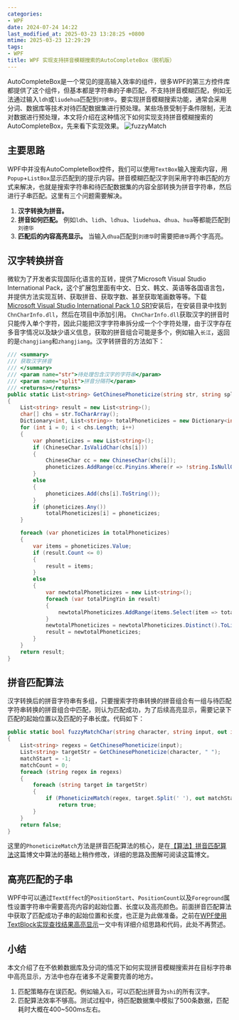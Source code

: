 ```yaml
---
categories:
- WPF
date: 2024-07-24 14:22
last_modified_at: 2025-03-23 13:28:25 +0800
mtime: 2025-03-23 12:29:29
tags:
- WPF
title: WPF 实现支持拼音模糊搜索的AutoCompleteBox（脱机版）
---
```


AutoCompleteBox是一个常见的提高输入效率的组件，很多WPF的第三方控件库都提供了这个组件，但基本都是字符串的子串匹配，不支持拼音模糊匹配，例如无法通过输入`ldh`或`liudehua`匹配到`刘德华`。要实现拼音模糊搜索功能，通常会采用分词、数据库等技术对待匹配数据集进行预处理。某些场景受制于条件限制，无法对数据进行预处理，本文将介绍在这种情况下如何实现支持拼音模糊搜索的AutoCompleteBox，先来看下实现效果。
![fuzzyMatch](https://eb19df4.webp.li/2025/02/fuzzyMatch.gif)
## 主要思路
WPF中并没有AutoCompleteBox控件，我们可以使用`TextBox`输入搜索内容，用`Popup`+`ListBox`显示匹配到的提示内容。拼音模糊匹配汉字则采用字符串匹配的方式来解决，也就是搜索字符串和待匹配数据集的内容全部转换为拼音字符串，然后进行子串匹配。这里有三个问题需要解决。
1. **汉字转换为拼音。** 
2. **拼音如何匹配。** 例如`ldh`、`lidh`、`ldhua`、`liudehua`、`dhua`、`hua`等都能匹配到`刘德华`
3. **匹配后的内容高亮显示。** 当输入`dhua`匹配到`刘德华`时需要把`德华`两个字高亮。

## 汉字转换拼音
微软为了开发者实现国际化语言的互转，提供了Microsoft Visual Studio International Pack，这个扩展包里面有中文、日文、韩文、英语等各国语言包，并提供方法实现互转、获取拼音、获取字数、甚至获取笔画数等等。下载[Microsoft Visual Studio International Pack 1.0 SR1](http://www.microsoft.com/zh-cn/download/details.aspx?id=15251)安装后，在安装目录中找到`ChnCharInfo.dll`，然后在项目中添加引用。
`ChnCharInfo.dll`获取汉字的拼音时只能传入单个字符，因此只能把汉字字符串拆分成一个个字符处理，由于汉字存在多音字情况以及缺少语义信息，获取的拼音组合可能是多个，例如输入`长江`，返回的是`changjiang`和`zhangjiang`。汉字转拼音的方法如下：
``` c#
/// <summary>
/// 获取汉字拼音
/// </summary>
/// <param name="str">待处理包含汉字的字符串</param>
/// <param name="split">拼音分隔符</param>
/// <returns></returns>
public static List<string> GetChinesePhoneticize(string str, string split = "")
{
    List<string> result = new List<string>();
    char[] chs = str.ToCharArray();
    Dictionary<int, List<string>> totalPhoneticizes = new Dictionary<int, List<string>>();
    for (int i = 0; i < chs.Length; i++)
    {
        var phoneticizes = new List<string>();
        if (ChineseChar.IsValidChar(chs[i]))
        {
            ChineseChar cc = new ChineseChar(chs[i]);
            phoneticizes.AddRange(cc.Pinyins.Where(r => !string.IsNullOrWhiteSpace(r)).ToList<string>().ConvertAll(p => Regex.Replace(p, @"\d", "").ToLower()).Distinct());
        }
        else
        {
            phoneticizes.Add(chs[i].ToString());
        }
        if (phoneticizes.Any())
            totalPhoneticizes[i] = phoneticizes;
    }

    foreach (var phoneticizes in totalPhoneticizes)
    {
        var items = phoneticizes.Value;
        if (result.Count <= 0)
        {
            result = items;
        }
        else
        {
            var newtotalPhoneticizes = new List<string>();
            foreach (var totalPingYin in result)
            {
                newtotalPhoneticizes.AddRange(items.Select(item => totalPingYin + split + item));
            }
            newtotalPhoneticizes = newtotalPhoneticizes.Distinct().ToList();
            result = newtotalPhoneticizes;
        }
    }
    return result;
}
```

## 拼音匹配算法
汉字转换后的拼音字符串有多组，只要搜索字符串转换的拼音组合有一组与待匹配字符串转换的拼音组合中匹配，则认为匹配成功，为了后续高亮显示，需要记录下匹配的起始位置以及匹配的子串长度。代码如下：
``` c#
public static bool fuzzyMatchChar(string character, string input, out int matchStart, out int matchCount)
{
    List<string> regexs = GetChinesePhoneticize(input);
    List<string> targetStr = GetChinesePhoneticize(character, " ");
    matchStart = -1;
    matchCount = 0;
    foreach (string regex in regexs)
    {
        foreach (string target in targetStr)
        {
            if (PhoneticizeMatch(regex, target.Split(' '), out matchStart, out matchCount))
                return true;
        }
    }
    return false;
}
```

这里的`PhoneticizeMatch`方法是拼音匹配算法的核心，是在[【算法】拼音匹配算法](https://www.cnblogs.com/bomo/archive/2012/12/02/2798229.html)这篇博文中算法的基础上稍作修改，详细的思路及图解可阅读这篇博文。

## 高亮匹配的子串
WPF中可以通过`TextEffect`的`PositionStart`、`PositionCount`以及`Foreground`属性设置字符串中需要高亮内容的起始位置、长度以及高亮颜色。前面拼音匹配算法中获取了匹配成功子串的起始位置和长度，也正是为此做准备。之前在<a href="/posts/wpf使用textblock实现查找结果高亮显示/">WPF使用TextBlock实现查找结果高亮显示</a>一文中有详细介绍思路和代码，此处不再赘述。

## 小结
本文介绍了在不依赖数据库及分词的情况下如何实现拼音模糊搜索并在目标字符串中高亮显示，方法中也存在诸多不足需要完善的地方。
1. 匹配策略存在误匹配。例如输入`石`，可以匹配出拼音为`shi`的所有汉字。
2. 匹配算法效率不够高。测试过程中，待匹配数据集中模拟了500条数据，匹配耗时大概在400~500ms左右。